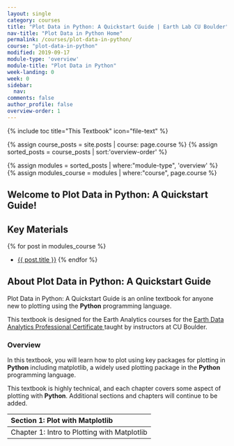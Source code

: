 ```yaml
---
layout: single
category: courses
title: "Plot Data in Python: A Quickstart Guide | Earth Lab CU Boulder"
nav-title: "Plot Data in Python Home"
permalink: /courses/plot-data-in-python/
course: "plot-data-in-python"
modified: 2019-09-17
module-type: 'overview'
module-title: "Plot Data in Python"
week-landing: 0
week: 0
sidebar:
  nav:
comments: false
author_profile: false
overview-order: 1
---
```



{% include toc title="This Textbook" icon="file-text" %}

{% assign course_posts = site.posts | course: page.course %}
{% assign sorted_posts = course_posts | sort:'overview-order' %}

{% assign modules = sorted_posts | where:"module-type", 'overview' %}
{% assign modules_course = modules | where:"course", page.course %}

<div class="notice--info" markdown="1">

## <i class="fa fa-ship" aria-hidden="true"></i> Welcome to Plot Data in Python: A Quickstart Guide!

## Key Materials

{% for post in modules_course %}
 * <a href="{{ site.url }}{{ post.permalink }}">{{ post.title }}</a>
{% endfor %}

</div>
<!-- an overview module specifies the overview content for the course including syllabus and any assignments  module-type: 'session' specified a week or a particular set of content surrounding a topic - eg internship seminar, etc -->

## About Plot Data in Python: A Quickstart Guide

Plot Data in Python: A Quickstart Guide is an online textbook for anyone new to plotting using the **Python** programming language. 

This textbook is designed for the Earth Analytics courses for the <a href="https://www.colorado.edu/earthlab/earth-data-analytics-foundations-professional-certificate" target = "_blank">Earth Data Analytics Professional Certificate </a> taught by instructors at CU Boulder. 


### Overview 

In this textbook, you will learn how to plot using key packages for plotting in **Python** including matplotlib, a widely used plotting package in the **Python** programming language.

This textbook is highly technical, and each chapter covers some aspect of plotting with **Python**. Additional sections and chapters will continue to be added. 

| Section 1: Plot with Matplotlib |
|:----------------------------------------------------------|
| Chapter 1: Intro to Plotting with Matplotlib           | 

